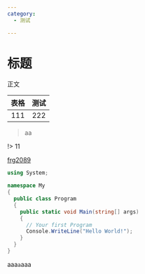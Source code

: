 ```yaml
---
category:
  - 测试

---
```

# 标题

正文

|表格|测试|
|:-:|:-:|
|111|222|

> aa

!> 11

[frg2089](//github.com/frg2089)

```csharp
using System;

namespace My
{
  public class Program
  {
    public static void Main(string[] args)
    {
      // Your first Program
      Console.WriteLine("Hello World!");
    }
  }
}
```

aaa`a`aaa